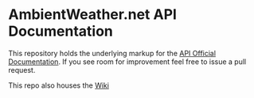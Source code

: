 # AmbientWeather.net API Documentation

This repository holds the underlying markup for the [API Official Documentation](https://ambientweather.docs.apiary.io/#). If you see room for improvement feel free to issue a pull request.

This repo also houses the [Wiki](https://github.com/ambient-weather/api-docs/wiki)
